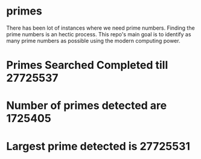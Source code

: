 # primes
There has been lot of instances where we need prime numbers. Finding the prime numbers is an hectic process. This repo's main goal is to identify as many prime numbers as possible using the modern computing power.

# Primes Searched Completed till 27725537
# Number of primes detected are 1725405
# Largest prime detected is 27725531

